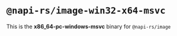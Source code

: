 # `@napi-rs/image-win32-x64-msvc`

This is the **x86_64-pc-windows-msvc** binary for `@napi-rs/image`
